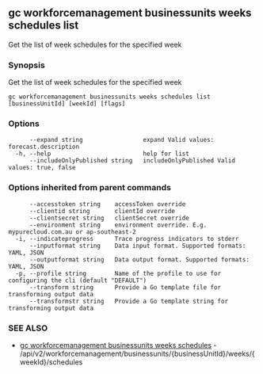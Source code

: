 ## gc workforcemanagement businessunits weeks schedules list

Get the list of week schedules for the specified week

### Synopsis

Get the list of week schedules for the specified week

```
gc workforcemanagement businessunits weeks schedules list [businessUnitId] [weekId] [flags]
```

### Options

```
      --expand string                 expand Valid values: forecast.description
  -h, --help                          help for list
      --includeOnlyPublished string   includeOnlyPublished Valid values: true, false
```

### Options inherited from parent commands

```
      --accesstoken string    accessToken override
      --clientid string       clientId override
      --clientsecret string   clientSecret override
      --environment string    environment override. E.g. mypurecloud.com.au or ap-southeast-2
  -i, --indicateprogress      Trace progress indicators to stderr
      --inputformat string    Data input format. Supported formats: YAML, JSON
      --outputformat string   Data output format. Supported formats: YAML, JSON
  -p, --profile string        Name of the profile to use for configuring the cli (default "DEFAULT")
      --transform string      Provide a Go template file for transforming output data
      --transformstr string   Provide a Go template string for transforming output data
```

### SEE ALSO

* [gc workforcemanagement businessunits weeks schedules](gc_workforcemanagement_businessunits_weeks_schedules.html)	 - /api/v2/workforcemanagement/businessunits/{businessUnitId}/weeks/{weekId}/schedules


